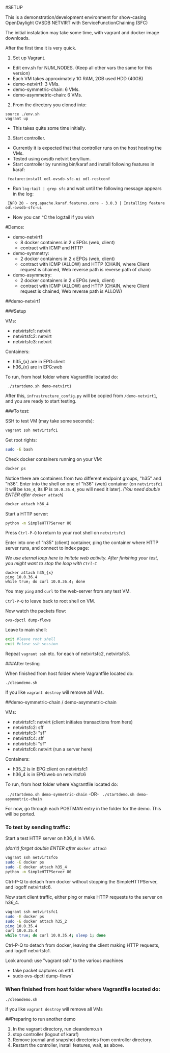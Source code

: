 #SETUP

This is a demonstration/development environment for show-casing OpenDaylight OVSDB NETVIRT with ServiceFunctionChaining (SFC)

The initial instalation may take some time, with vagrant and docker image downloads. 

After the first time it is very quick.

1. Set up Vagrant. 
  * Edit env.sh for NUM_NODES. (Keep all other vars the same for this version)
  * Each VM takes approximately 1G RAM, 2GB used HDD (40GB)
  * demo-netvirt1: 3 VMs.
  * demo-symmetric-chain: 6 VMs.
  * demo-asymmetric-chain: 6 VMs.
2. From the directory you cloned into:
```
source ./env.sh
vagrant up
```
  * This takes quite some time initially. 

3. Start controller.
  * Currently it is expected that that controller runs on the host hosting the VMs.
  * Tested using ovsdb netvirt beryllium.
  * Start controller by running bin/karaf and install following features in karaf:

```
 feature:install odl-ovsdb-sfc-ui odl-restconf
```

  * Run `log:tail | grep sfc` and wait until the following message appears in the log:
```
 INFO 20 - org.apache.karaf.features.core - 3.0.3 | Installing feature odl-ovsdb-sfc-ui
```
  * Now you can ^C the log:tail if you wish

#Demos:
* demo-netvirt1: 
  * 8 docker containers in 2 x EPGs (web, client)
  * contract with ICMP and HTTP
* demo-symmetry:
  * 2 docker containers in 2 x EPGs (web, client)
  * contract with ICMP (ALLOW) and HTTP (CHAIN, where Client request is chained, Web reverse path is reverse path of chain)
* demo-asymmetry:
  * 2 docker containers in 2 x EPGs (web, client)
  * contract with ICMP (ALLOW) and HTTP (CHAIN, where Client request is chained, Web reverse path is ALLOW)

##demo-netvirt1

###Setup

VMs:
* netvirtsfc1: netvirt
* netvirtsfc2: netvirt
* netvirtsfc3: netvirt

Containers:
* h35_{x} are in EPG:client
* h36_{x} are in EPG:web

To run, from host folder where Vagrantfile located do:

` ./startdemo.sh demo-netvirt1`

After this, `infrastructure_config.py` will be copied from `/demo-netvirt1`, and you are ready to start testing.
 
###To test:

SSH to test VM (may take some seconds):
```bash
vagrant ssh netvirtsfc1
```

Get root rights:
```bash
sudo -E bash
```

Check docker containers running on your VM:
```bash
docker ps
```

Notice there are containers from two different endpoint groups, "h35" and "h36".
Enter into the shell on one of "h36" (web) container (on `netvirtsfc1` it will be `h36_4`, its IP is `10.0.36.4`, 
you will need it later).
*(You need double ENTER after `docker attach`)*
```bash
docker attach h36_4
```

Start a HTTP server:
```bash
python -m SimpleHTTPServer 80
```

Press `Ctrl-P-Q` to return to your root shell on `netvirtsfc1`

Enter into one of "h35" (client) container, 
ping the container where HTTP server runs, 
and connect to index page:

*We use eternal loop here to imitate web activity. 
After finishing your test, you might want to stop the loop with `Ctrl-C`*
```
docker attach h35_{x}
ping 10.0.36.4
while true; do curl 10.0.36.4; done
```

You may `ping` and `curl` to the web-server from any test VM.

`Ctrl-P-Q` to leave back to root shell on VM.

Now watch the packets flow:
```
ovs-dpctl dump-flows
```

Leave to main shell:
```bash
exit #leave root shell
exit #close ssh session
```
Repeat `vagrant ssh` etc. for each of netvirtsfc2, netvirtsfc3.

###After testing

When finished from host folder where Vagrantfile located do:

`./cleandemo.sh`

If you like `vagrant destroy` will remove all VMs.

##demo-symmetric-chain / demo-asymmetric-chain

VMs:
* netvirtsfc1: netvirt (client initiates transactions from here)
* netvirtsfc2: sff
* netvirtsfc3: "sf"
* netvirtsfc4: sff
* netvirtsfc5: "sf"
* netvirtsfc6: netvirt (run a server here)

Containers:
* h35_2 is in EPG:client on netvirtsfc1
* h36_4 is in EPG:web on netvirtsfc6

To run, from host folder where Vagrantfile located do:

` ./startdemo.sh demo-symmetric-chain`
-OR-
` ./startdemo.sh demo-asymmetric-chain`

For now, go through each POSTMAN entry in the folder for the demo. This will be ported.

### To test by sending traffic:
Start a test HTTP server on h36_4 in VM 6.

*(don't) forget double ENTER after `docker attach`*
```bash
vagrant ssh netvirtsfc6
sudo -E docker ps
sudo -E docker attach h35_4
python -m SimpleHTTPServer 80
```

Ctrl-P-Q to detach from docker without stopping the SimpleHTTPServer, and logoff netvirtsfc6.

Now start client traffic, either ping or make HTTP requests to the server on h36_4.

```bash
vagrant ssh netvirtsfc1
sudo -E docker ps
sudo -E docker attach h35_2
ping 10.0.35.4
curl 10.0.35.4
while true; do curl 10.0.35.4; sleep 1; done
```

Ctrl-P-Q to detach from docker, leaving the client making HTTP requests, and logoff netvirtsfc1.


Look around: use "vagrant ssh" to the various machines 
 * take packet captures on eth1.
 * sudo ovs-dpctl dump-flows`

### When finished from host folder where Vagrantfile located do:

`./cleandemo.sh`

If you like `vagrant destroy` will remove all VMs

##Preparing to run another demo
1. In the vagrant directory, run cleandemo.sh
2. stop controller (logout of karaf)
3. Remove journal and snapshot directories from controller directory.
4. Restart the controller, install features, wait, as above.



